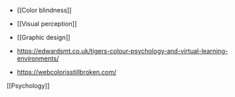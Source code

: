 - [[Color blindness]]
- [[Visual perception]]
- [[Graphic design]]

- https://edwardsmt.co.uk/tigers-colour-psychology-and-virtual-learning-environments/

- https://webcolorisstillbroken.com/

[[Psychology]]
